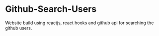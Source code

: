 # Github-Search-Users

Website build using reactjs, react hooks and github api for searching the github users.

